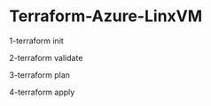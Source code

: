 # Terraform-Azure-LinxVM

1-terraform init

2-terraform validate 

3-terraform plan

4-terraform apply
